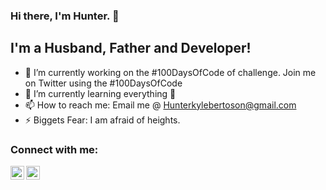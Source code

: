 ### Hi there, I'm Hunter.  👋

## I'm a Husband, Father and Developer!

- 🔭 I’m currently working on the #100DaysOfCode of challenge. Join me on Twitter using the #100DaysOfCode
- 🌱 I’m currently learning everything 🤣
- 📫 How to reach me: Email me @ Hunterkylebertoson@gmail.com
- ⚡ Biggets Fear: I am afraid of heights. 

### Connect with me:

[<img align = "left" alt = "hkbertoson | LinkedIn" width = "22px" src = "https://cdn.jsdelivr.net/npm/simple-icons@v3/icons/linkedin.svg" />][Linkedin]
[<img align = "left" alt = "hkbertoson | Twitter" width = "22px" src = "https://cdn.jsdelivr.net/npm/simple-icons@3.13.0/icons/twitter.svg" />][Twitter]




[linkedin]: https://www.linkedin.com/in/hunter-bertoson-077688110/
[twitter]: https://twitter.com/BertosonHunter
